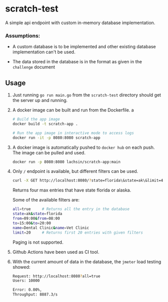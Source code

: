 # scratch-test

A simple api endpoint with custom in-memory database implementation.

### Assumptions:
* A custom database is to be implemented and other existing database implementation
  can't be used.
  
* The data stored in the database is in the format as given in the `challenge` document

## Usage
1. Just running `go run main.go` from the `scratch-test` directory should get the
   server up and running.
    
2. A docker image can be built and run from the Dockerfile.
   a
   ```bash
   # Build the app image
   docker build -t scratch-app .
   
   # Run the app image in interactive mode to access logs
   docker run -it -p 8080:8080 scratch-app
   ```

3. A docker image is automatically pushed to `docker hub` on each push.
   The image can be pulled and used.
   ```bash
   docker run -p 8080:8080 lachsin/scratch-app:main
   ```

4. Only `/` endpoint is available, but different filters can be used.
    ```bash
    curl -X GET http://localhost:8080/?state=florida\&state=ak\&limit=4
    ```
   Returns four max entries that have state florida or alaska.

   Some of the available filters are:
   ```bash
   all=true     # Returns all the entry in the database
   state=ak&state=florida
   from=09:00&from=08:00
   to=15:00&to=20:00
   name=Dental Clinic&name=Vet Clinic
   limit=20     # Returns first 20 entries with given filters
   ```
   Paging is not supported.

5. Github Actions have been used as CI tool.

6. With the current amount of data in the database, the `jmeter` load
   testing showed:
    ```bash
    Request: http://localhost:8080?all=true
    Users: 10000
   
    Error: 0.00%,
    Throughput: 8887.3/s
    ```
   
